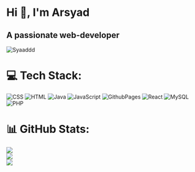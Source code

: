 # Hi 👋, I'm Arsyad
## A passionate web-developer

<p align="left"> <img src="https://komarev.com/ghpvc/?username=dhruvabhat24&label=Profile%20views&color=00ff00&style=plastic" alt="Syaaddd" /> </p>

</p>


# 💻 Tech Stack:
![CSS](https://img.shields.io/badge/css3-%231572B6.svg?style=plastic&logo=css3&logoColor=white) ![HTML](https://img.shields.io/badge/html5-%23E34F26.svg?style=plastic&logo=html5&logoColor=white) ![Java](https://img.shields.io/badge/java-%23ED8B00.svg?style=plastic&logo=openjdk&logoColor=white) ![JavaScript](https://img.shields.io/badge/javascript-%23323330.svg?style=plastic&logo=javascript&logoColor=%23F7DF1E) ![GithubPages](https://img.shields.io/badge/github%20pages-121013?style=plastic&logo=github&logoColor=white) ![React](https://img.shields.io/badge/react-%2320232a.svg?style=plastic&logo=react&logoColor=%2361DAFB) ![MySQL](https://img.shields.io/badge/mysql-%2300000f.svg?style=plastic&logo=mysql&logoColor=white) ![PHP](https://img.shields.io/badge/php-%787CB5.svg?style=plastic&logo=php&logoColor=white)
# 📊 GitHub Stats:
![](https://github-readme-stats.vercel.app/api?username=Syaaddd&theme=radical&hide_border=false&include_all_commits=true&count_private=true)<br/>
![](https://github-readme-streak-stats.herokuapp.com/?user=Syaaddd&theme=radical&hide_border=false)<br/>
![](https://github-readme-stats.vercel.app/api/top-langs/?username=Syaaddd&theme=radical&hide_border=false&include_all_commits=true&count_private=true&layout=compact)

